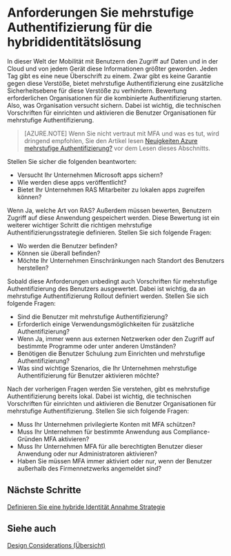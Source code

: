 <properties
    pageTitle="Azure bestimmen Active Directory hybride Identität Design - mehrstufige Authentifizierung"
    description="Mit bedingten Zugriffskontrolle überprüft Azure Active Directory die besonderen Umständen, wenn Benutzer authentifizieren, bevor Zugriff auf die Anwendung auswählen. Die Suchkriterien erfüllt, wird der Benutzer authentifiziert und Zugriff auf die Anwendung."
    documentationCenter=""
    services="active-directory"
    authors="femila"
    manager="billmath"
    editor=""/>

<tags
    ms.service="active-directory"
    ms.devlang="na"
    ms.topic="article"
    ms.tgt_pltfrm="na"
    ms.workload="identity" 
    ms.date="08/08/2016"
    ms.author="billmath"/>

# <a name="determine-multi-factor-authentication-requirements-for-your-hybrid-identity-solution"></a>Anforderungen Sie mehrstufige Authentifizierung für die hybrididentitätslösung

In dieser Welt der Mobilität mit Benutzern den Zugriff auf Daten und in der Cloud und von jedem Gerät diese Informationen größter geworden.  Jeden Tag gibt es eine neue Überschrift zu einem.  Zwar gibt es keine Garantie gegen diese Verstöße, bietet mehrstufige Authentifizierung eine zusätzliche Sicherheitsebene für diese Verstöße zu verhindern.
Bewertung erforderlichen Organisationen für die kombinierte Authentifizierung starten. Also, was Organisation versucht sichern.  Dabei ist wichtig, die technischen Vorschriften für einrichten und aktivieren die Benutzer Organisationen für mehrstufige Authentifizierung.

>[AZURE.NOTE]
Wenn Sie nicht vertraut mit MFA und was es tut, wird dringend empfohlen, Sie den Artikel lesen [Neuigkeiten Azure mehrstufige Authentifizierung?](../multi-factor-authentication/multi-factor-authentication.md) vor dem Lesen dieses Abschnitts.

Stellen Sie sicher die folgenden beantworten:

- Versucht Ihr Unternehmen Microsoft apps sichern? 
- Wie werden diese apps veröffentlicht?
- Bietet Ihr Unternehmen RAS Mitarbeiter zu lokalen apps zugreifen können?

Wenn Ja, welche Art von RAS? Außerdem müssen bewerten, Benutzern Zugriff auf diese Anwendung gespeichert werden. Diese Bewertung ist ein weiterer wichtiger Schritt die richtigen mehrstufige Authentifizierungsstrategie definieren. Stellen Sie sich folgende Fragen:

- Wo werden die Benutzer befinden?
- Können sie überall befinden?
- Möchte Ihr Unternehmen Einschränkungen nach Standort des Benutzers herstellen?

Sobald diese Anforderungen unbedingt auch Vorschriften für mehrstufige Authentifizierung des Benutzers ausgewertet. Dabei ist wichtig, da an mehrstufige Authentifizierung Rollout definiert werden. Stellen Sie sich folgende Fragen:

- Sind die Benutzer mit mehrstufige Authentifizierung?
- Erforderlich einige Verwendungsmöglichkeiten für zusätzliche Authentifizierung?  
 - Wenn Ja, immer wenn aus externen Netzwerken oder den Zugriff auf bestimmte Programme oder unter anderen Umständen?
- Benötigen die Benutzer Schulung zum Einrichten und mehrstufige Authentifizierung?
- Was sind wichtige Szenarios, die Ihr Unternehmen mehrstufige Authentifizierung für Benutzer aktivieren möchte?

Nach der vorherigen Fragen werden Sie verstehen, gibt es mehrstufige Authentifizierung bereits lokal. Dabei ist wichtig, die technischen Vorschriften für einrichten und aktivieren die Benutzer Organisationen für mehrstufige Authentifizierung. Stellen Sie sich folgende Fragen:

- Muss Ihr Unternehmen privilegierte Konten mit MFA schützen?
- Muss Ihr Unternehmen für bestimmte Anwendung aus Compliance-Gründen MFA aktivieren?
- Muss Ihr Unternehmen MFA für alle berechtigten Benutzer dieser Anwendung oder nur Administratoren aktivieren?
- Haben Sie müssen MFA immer aktiviert oder nur, wenn der Benutzer außerhalb des Firmennetzwerks angemeldet sind?


## <a name="next-steps"></a>Nächste Schritte
[Definieren Sie eine hybride Identität Annahme Strategie](active-directory-hybrid-identity-design-considerations-identity-adoption-strategy.md)


## <a name="see-also"></a>Siehe auch
[Design Considerations (Übersicht)](active-directory-hybrid-identity-design-considerations-overview.md)
